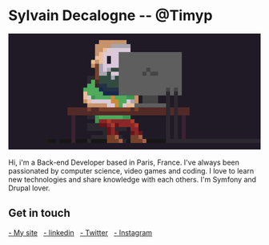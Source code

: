 <h1 valign="middle">Sylvain Decalogne -- @Timyp</h1>

![Screenshot](img.png)

Hi, i'm a Back-end Developer based in Paris, France. I've always been passionated by computer science, video games and coding.
I love to learn new technologies and share knowledge with each others. I'm Symfony and Drupal lover.

<div>

</div>

<div>
<h2>Get in touch</h2> 
<a href="http://sylvaindecalogne.fr">- My site</a>&nbsp;&nbsp;
<a href="https://fr.linkedin.com/in/sylvaindecalogne">- linkedin</a>&nbsp;&nbsp;
<a href="https://twitter.com/sylvaintimy">- Twitter</a>&nbsp;&nbsp;
<a href="https://www.instagram.com/timyp/">- Instagram</a>&nbsp;&nbsp;
</div>
